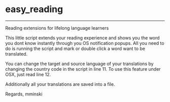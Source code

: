 # easy_reading
---
Reading extensions for lifelong language learners

This little script extends your reading experience and shows you the word you dont know instantly through you OS notification popups.
All you need to do is running the script and mark or double click a word want to be translated.

You can change the target and source language of your translations by changing the country code in the script in line 11.
To use this feature under OSX, just read line 12.

Additionally all your translations are saved into a file.

Regards,
mminski
